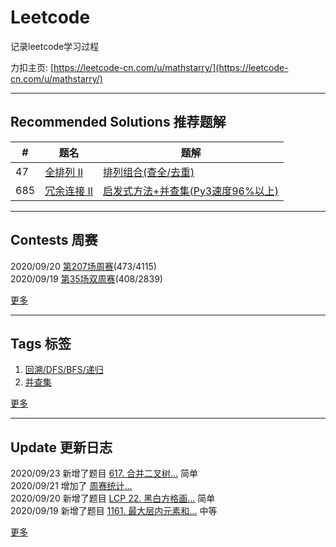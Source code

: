 # Leetcode
记录leetcode学习过程 

力扣主页: [https://leetcode-cn.com/u/mathstarry/](https://leetcode-cn.com/u/mathstarry/)

---
## Recommended Solutions 推荐题解
| # | 题名 | 题解 |
| -- | -- | -- |
| 47 | [全排列 II](https://github.com/Mathstarry/Leetcode/tree/master/problems/0047_permuteUnique) | [排列组合(查全/去重)](https://github.com/Mathstarry/Leetcode/blob/master/problems/0047_permuteUnique/ideas.md) |
| 685 | [冗余连接 II](https://github.com/Mathstarry/Leetcode/tree/master/problems/0685_findRedundantDirectedConnection) | [启发式方法+并查集(Py3速度96%以上)](https://leetcode-cn.com/problems/redundant-connection-ii/solution/qi-fa-shi-fang-fa-bing-cha-ji-py3su-du-96yi-shang-/) |

---

## Contests 周赛
2020/09/20 [第207场周赛](https://github.com/Mathstarry/Leetcode/blob/master/contests/overview/weekly/weekly_207.md)(473/4115)  
2020/09/19 [第35场双周赛](https://github.com/Mathstarry/Leetcode/blob/master/contests/overview/biweekly/biweekly_035.md)(408/2839)

[更多](https://github.com/Mathstarry/Leetcode/blob/master/contests/overview/README.md)

---
## Tags 标签
1. [回溯/DFS/BFS/递归](https://github.com/Mathstarry/Leetcode/tree/master/tags/trackback_DFS_BFS_recursion)  
2. [并查集](https://github.com/Mathstarry/Leetcode/blob/master/tags/unionfind/README.md)

[更多](https://github.com/Mathstarry/Leetcode/tree/master/tags)

---
## Update 更新日志
2020/09/23 新增了题目 [617. 合并二叉树...](https://github.com/Mathstarry/Leetcode/tree/master/problems/0617_mergeTrees) 简单  
2020/09/21 增加了 [周赛统计...](https://github.com/Mathstarry/Leetcode/blob/master/contests/overview/README.md)  
2020/09/20 新增了题目 [LCP 22. 黑白方格画...](https://github.com/Mathstarry/Leetcode/tree/master/leetcodeCup/LCP0022_paintingPlan) 简单  
2020/09/19 新增了题目 [1161. 最大层内元素和...](https://github.com/Mathstarry/Leetcode/tree/master/problems/1161_maxLevelSum) 中等  

[更多](https://github.com/Mathstarry/Leetcode/blob/master/UPDATE.md#Update)
